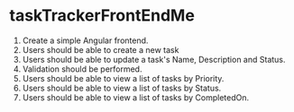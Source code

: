 # taskTrackerFrontEndMe
1. Create a simple Angular frontend.
1. Users should be able to create a new task
1. Users should be able to update a task's Name, Description and Status.
1. Validation should be performed.
1. Users should be able to view a list of tasks by Priority.
1. Users should be able to view a list of tasks by Status.
1. Users should be able to view a list of tasks by CompletedOn.
